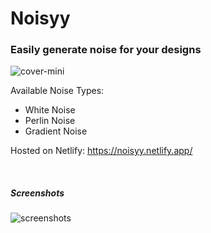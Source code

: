 # Noisyy
### Easily generate noise for your designs


![cover-mini](https://github.com/user-attachments/assets/7e4c79d9-1082-49ae-afa9-45328e6ede14)


Available Noise Types: 
  - White Noise
  - Perlin Noise
  - Gradient Noise

Hosted on Netlify: https://noisyy.netlify.app/

<br>

##### Screenshots

![screenshots](https://github.com/user-attachments/assets/2c133525-c075-4888-8bc0-033934f85aab)
